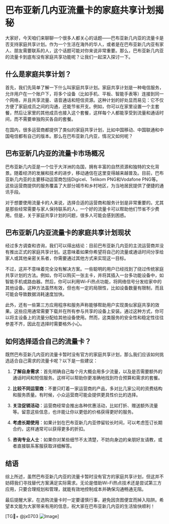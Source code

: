 # 巴布亚新几内亚流量卡的家庭共享计划揭秘

大家好，今天咱们来聊聊一个很多人都关心的话题——巴布亚新几内亚的流量卡是否支持家庭共享计划。作为一个生活在海外的华人，或者是在巴布亚新几内亚有家人、朋友需要联系的人，这个话题可能对你来说非常重要。那么，巴布亚新几内亚的流量卡到底有没有家庭共享功能呢？让我们一起深入探讨一下。

## 什么是家庭共享计划？

首先，我们先简单了解一下什么叫家庭共享计划。家庭共享计划是一种电信服务，允许用户在一个账户下，将多个设备（比如手机、平板、智能手表等）连接到同一个网络，并且共享流量、语音通话和短信资源。这种计划的好处显而易见：它不仅方便了家庭成员之间的沟通，还能节省开支。例如，你可以在家里设置一个主套餐，然后让家里的其他成员也接入这个套餐，这样每个人都能享受到流量和通话时间，而不需要单独购买各自的套餐。

在国内，很多运营商都提供了类似的家庭共享计划，比如中国移动、中国联通和中国电信都有自己的版本。那么在巴布亚新几内亚，情况又如何呢？

## 巴布亚新几内亚的流量卡市场概况

巴布亚新几内亚是一个位于大洋洲的岛国，拥有丰富的自然资源和独特的文化背景。随着经济的发展和技术的进步，移动通信在这里变得越来越普及。目前，巴布亚新几内亚的主要移动运营商包括Digicel、Telikom PNG和Vodafone PNG等。这些运营商提供的服务覆盖了大部分城市和乡村地区，为当地居民提供了便捷的通讯手段。

对于想要使用流量卡的人来说，选择合适的运营商和服务计划是非常重要的。尤其是那些经常需要与家人保持联系的人，一个好的流量卡可以帮助他们节省不少费用。但是，关于家庭共享计划的问题，很多人可能会感到困惑。

## 巴布亚新几内亚流量卡的家庭共享计划现状

经过多方调查和咨询，我们可以得出结论：目前巴布亚新几内亚的主流运营商并没有推出正式的家庭共享计划。这意味着如果你希望将自己的流量或通话时间分享给家人或其他亲密关系者，你需要通过其他方式来实现这一目标。

不过，这并不意味着完全没有解决方案。一些聪明的用户已经找到了绕过传统家庭共享计划的方法。例如，你可以购买一张主卡，并将其插入一台多功能设备中，如智能手机或路由器。然后，你可以利用Wi-Fi热点功能，将网络信号分发给家中的其他设备。这种方法虽然有效，但也有一定的局限性，比如设备数量有限制，而且可能会导致数据消耗速度加快。

此外，还有一些第三方应用程序和服务声称能够帮助用户实现类似家庭共享的效果。这些应用通常需要下载并在所有参与共享的设备上安装。通过这种方式，你可以将主设备上的流量分配给其他设备使用。然而，这类服务的安全性和稳定性往往参差不齐，因此在选择时需要格外小心。

## 如何选择适合自己的流量卡？

既然巴布亚新几内亚的流量卡暂时没有官方的家庭共享计划，那么我们应该如何挑选适合自己需求的流量卡呢？以下是一些建议：

1. **了解自身需求**：首先明确自己每个月大概会用多少流量，以及是否需要额外的通话时间和短信服务。这样可以帮助你更准确地找到符合预算和需求的套餐。

2. **比较不同运营商**：不要只盯着一家运营商的产品，多对比几家公司的资费结构和服务质量。有时候，小众运营商可能会提供更具性价比的选择。

3. **关注促销活动**：运营商经常会推出各种优惠活动，比如打折、赠送额外流量等。留意这些信息，也许能让你以更低的价格获得更好的服务。

4. **考虑长期使用**：如果计划在巴布亚新几内亚停留较长时间，可以考虑签订长期合约，这样通常可以获得更多的折扣。

5. **咨询专业人士**：如果你对某些细节不太清楚，不妨向身边的亲朋好友请教，或者直接联系客服获取详细解答。

## 结语

综上所述，虽然巴布亚新几内亚的流量卡暂时没有官方的家庭共享计划，但这并不妨碍我们寻找替代方案满足实际需求。无论是借助Wi-Fi热点技术还是尝试第三方应用，只要合理规划和管理，就能有效地控制成本并确保沟通畅通无阻。

最后提醒大家，在选购流量卡时一定要谨慎行事，避免因贪图便宜而掉入陷阱。希望本文能为大家带来有用的信息，祝大家在巴布亚新几内亚的生活愉快顺利！

[TG💪+ @jx0703 ![Image](https://github.com/user-attachments/assets/dbca1d08-cadb-493c-b0ec-ad6f7a83f270)]